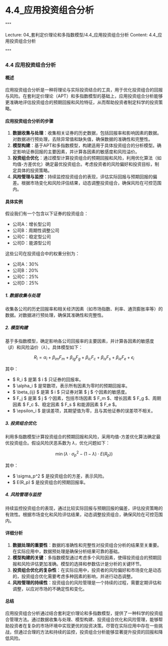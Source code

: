 # 4.4_应用投资组合分析

"""

Lecture: 04_套利定价理论和多指数模型/4.4_应用投资组合分析
Content: 4.4_应用投资组合分析

"""

### 4.4 应用投资组合分析

#### 概述
应用投资组合分析是一种将理论与实际投资结合的工具，用于优化投资组合的回报与风险。在套利定价理论（APT）和多指数模型的基础上，应用投资组合分析能够更准确地评估投资组合的预期回报和风险特征，从而帮助投资者制定科学的投资策略。

#### 应用投资组合分析的步骤
1. **数据收集与处理**：收集相关证券的历史数据，包括回报率和影响因素的数据。对数据进行预处理，去除异常值和缺失值，确保数据的准确性和完整性。
2. **模型构建**：基于APT和多指数模型，构建适用于具体投资组合的分析模型。确定影响证券回报的主要因素，并计算各因素的敏感度和风险溢价。
3. **投资组合优化**：通过模型计算投资组合的预期回报和风险，利用优化算法（如均值-方差优化）确定最优投资组合。考虑投资者的风险偏好和投资目标，制定具体的投资策略。
4. **风险管理与监控**：持续监控投资组合的表现，评估实际回报与预期回报的偏差。根据市场变化和风险评估结果，动态调整投资组合，确保风险在可控范围内。

#### 具体实例
假设我们有一个包含以下证券的投资组合：
- 公司A：增长型公司
- 公司B：周期性调整公司
- 公司C：稳定型公司
- 公司D：能源型公司

这些公司在投资组合中的权重分别为：
- 公司A：30%
- 公司B：20%
- 公司C：25%
- 公司D：25%

##### 1. 数据收集与处理
收集各公司的历史回报率和相关经济因素（如市场指数、利率、通货膨胀率等）的数据。对数据进行预处理，确保其准确性和完整性。

##### 2. 模型构建
基于多指数模型，确定影响各公司回报率的主要因素，并计算各因素的敏感度（$\beta$）和风险溢价（$\lambda$）。具体模型如下：

$$ R_i = \alpha_i + \beta_{im}F_m + \beta_{ig}F_g + \beta_{ic}F_c + \beta_{is}F_s + \beta_{ie}F_e + \epsilon_i $$

其中：
- $ R_i $ 是第 $ i $ 只证券的回报率。
- $ \alpha_i $ 是常数项，表示所有因素为零时的预期回报率。
- $ \beta_{ij} $ 是第 $ i $ 只证券对第 $ j $ 个因素的敏感度。
- $ F_j $ 是第 $ j $ 个因素，包括市场因素 $ F_m $、增长因素 $ F_g $、周期因素 $ F_c $、稳定因素 $ F_s $ 和能源因素 $ F_e $。
- $ \epsilon_i $ 是误差项，其期望值为零，且与其他证券的误差项不相关。

##### 3. 投资组合优化
利用多指数模型计算投资组合的预期回报和风险，采用均值-方差优化算法确定最优投资组合。假设风险厌恶系数为 $\lambda$，优化问题如下：

$$ \min \left(\lambda \cdot \sigma_p^2 - (1 - \lambda) \cdot E(R_p)\right) $$

其中：
- $ \sigma_p^2 $ 是投资组合的方差，表示风险。
- $ E(R_p) $ 是投资组合的预期回报率。

##### 4. 风险管理与监控
持续监控投资组合的表现，通过比较实际回报与预期回报的偏差，评估投资策略的有效性。根据市场变化和风险评估结果，动态调整投资组合，确保风险在可控范围内。

#### 详细分析
1. **数据处理的重要性**：数据的准确性和完整性对投资组合分析的结果至关重要。在实际应用中，数据预处理是确保分析结果可靠的基础。
2. **模型构建的关键**：多指数模型通过考虑多个风险因素，使得投资组合的预期回报和风险评估更加准确。模型的选择和参数估计是分析的关键环节。
3. **投资组合优化的复杂性**：在实际应用中，投资者的风险偏好和市场变化是动态的，投资组合优化需要考虑多种因素的影响，并进行动态调整。
4. **风险管理的持续性**：投资组合的风险管理是一个持续的过程，需要定期评估和调整，以应对市场的不确定性和变化。

#### 总结
应用投资组合分析通过结合套利定价理论和多指数模型，提供了一种科学的投资组合管理方法。通过数据收集与处理、模型构建、投资组合优化和风险管理，能够帮助投资者在复杂的市场环境中实现更优的投资决策。尽管在实际应用中存在一些挑战，但通过合理的方法和持续的监控，投资组合分析能够显著提升投资的回报和降低风险。

  